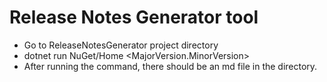 # Release Notes Generator tool

- Go to ReleaseNotesGenerator project directory
- dotnet run NuGet/Home <MajorVersion.MinorVersion>
- After running the command, there should be an md file in the directory.